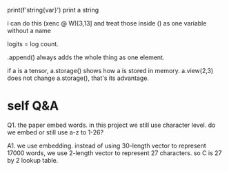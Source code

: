 print(f'string{var}') print a string

i can do this (xenc @ W)[3,13] and treat those inside () as one variable without a name

logits = log count.

.append() always adds the whole thing as one element.

if a is a tensor, a.storage() shows how a is stored in memory. a.view(2,3) does not change a.storage(), that's its advantage.

# self Q&A

Q1. the paper embed words. in this project we still use character level. do we embed or still use a-z to 1-26?

A1. we use embedding. instead of using 30-length vector to represent 17000 words, we use 2-length vector to represent 27 characters.  so C is 27 by 2 lookup table.
